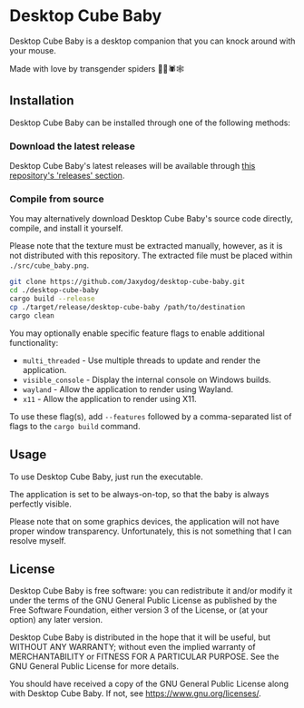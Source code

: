 # Desktop Cube Baby

Desktop Cube Baby is a desktop companion that you can knock around with your mouse.

Made with love by transgender spiders 🏳️‍⚧️🕷️🕸️

## Installation

Desktop Cube Baby can be installed through one of the following methods:

### Download the latest release

Desktop Cube Baby's latest releases will be available through [this repository's 'releases' section][1].

### Compile from source

You may alternatively download Desktop Cube Baby's source code directly,
compile, and install it yourself.

Please note that the texture must be extracted manually,
however,
as it is not distributed with this repository.
The extracted file must be placed within `./src/cube_baby.png`.

```sh
git clone https://github.com/Jaxydog/desktop-cube-baby.git
cd ./desktop-cube-baby
cargo build --release
cp ./target/release/desktop-cube-baby /path/to/destination
cargo clean
```

You may optionally enable specific feature flags to enable additional functionality:

- `multi_threaded` - Use multiple threads to update and render the application.
- `visible_console` - Display the internal console on Windows builds.
- `wayland` - Allow the application to render using Wayland.
- `x11` - Allow the application to render using X11.

To use these flag(s),
add `--features` followed by a comma-separated list of flags
to the `cargo build` command.

## Usage

To use Desktop Cube Baby,
just run the executable.

The application is set to be always-on-top,
so that the baby is always perfectly visible.

Please note that on some graphics devices,
the application will not have proper window transparency.
Unfortunately,
this is not something that I can resolve myself.

## License

Desktop Cube Baby is free software:
you can redistribute it and/or modify it under the terms of the
GNU General Public License as published by the Free Software Foundation,
either version 3 of the License,
or (at your option) any later version.

Desktop Cube Baby is distributed in the hope that it will be useful,
but WITHOUT ANY WARRANTY;
without even the implied warranty of MERCHANTABILITY or FITNESS FOR A PARTICULAR PURPOSE.
See the GNU General Public License for more details.

You should have received a copy of the GNU General Public License along with Desktop Cube Baby.
If not, see <https://www.gnu.org/licenses/>.

[1]: https://github.com/Jaxydog/desktop-cube-baby/releases
